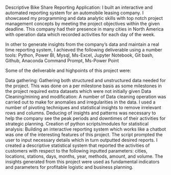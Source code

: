 Descriptive Bike Share Reporting Application:
I built an interactive and automated reporting system for an automobile leasing company. I showcased my programming and data analytic skills with top notch project management concepts by meeting the project objectives within the given deadline. This company had their presence in many cities in North America with operation data which recorded activities for each day of the week.

In other to generate insights from the company’s data and maintain a real time reporting system, I achieved the following deliverable using a number tools: Python, Power BI, Mysql, Ms-Excel, Jupyter Notebook, Git bash, Github, Anaconda Command Prompt, Ms-Power Point

Some of the deliverable and highpoints of this project were:

Data gathering: Gathering both structured and unstructured data needed for the project. This was done on a per milestone basis as some milestones in the project required extra datasets which were not initially given
Data Cleaning/mining and modification: A number of Data cleaning operation was carried out to make for anomalies and irregularities in the data. I used a number of pivoting techniques and statistical insights to remove irrelevant rows and columns. Deducing of insights and patterns was necessary to help the company see the peak periods and downtimes of their activities for strategic planning.
Creation of python scripts/modules for statistical analysis: Building an interactive reporting system which works like a chatbot was one of the interesting features of this project. The script prompted the user to input necessary details which in turn outputted desired reports. I created a descriptive statistical system that reported the activities of customers with respect to the following inputted parameters: cities, locations, stations, days, months, year, methods, amount, and volume.
The insights generated from this project were used as fundamental indicators and parameters for profitable logistic and business planning.


